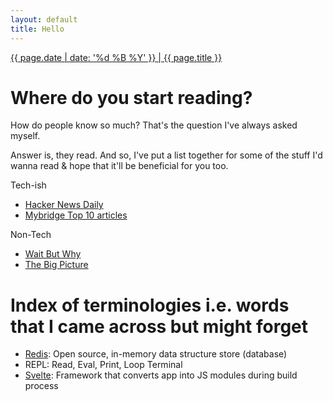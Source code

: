```yaml
---
layout: default
title: Hello
---
```


<div class="posts"><a href="#"> {{ page.date | date: '%d %B %Y' }} | {{ page.title }} </a></div>

# Where do you start reading?

How do people know so much? That's the question I've always asked myself. 

Answer is, they read. And so, I've put a list together for some of the stuff I'd wanna read & hope that it'll be beneficial for you too.

Tech-ish
* [Hacker News Daily](http://www.daemonology.net/hn-daily/ "Hacker news daily")
* [Mybridge Top 10 articles](https://medium.mybridge.co/@Mybridge "Mybridge medium")

Non-Tech
* [Wait But Why](http://waitbutwhy.com "Wait But Why")
* [The Big Picture](https://www.bostonglobe.com/news/bigpicture "Boston Globe") 

# Index of terminologies i.e. words that I came across but might forget

* [Redis](https://redis.io/topics/introduction "Intro to Redis"): Open source, in-memory data structure store (database)
* REPL: Read, Eval, Print, Loop Terminal 
* [Svelte](https://svelte.technology/blog/frameworks-without-the-framework/?utm_source=javascriptweekly&utm_medium=email "Svelte"): Framework that converts app into JS modules during build process
